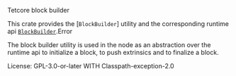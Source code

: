 Tetcore block builder

This crate provides the [`BlockBuilder`] utility and the corresponding runtime api
[`BlockBuilder`](https://docs.rs/tc-block-builder/latest/tc_block_builder/struct.BlockBuilder.html).Error

The block builder utility is used in the node as an abstraction over the runtime api to
initialize a block, to push extrinsics and to finalize a block.

License: GPL-3.0-or-later WITH Classpath-exception-2.0